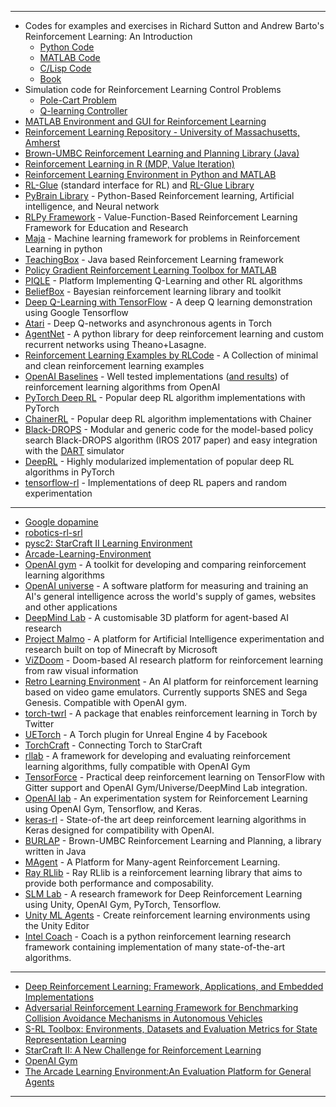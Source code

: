 
---------------

 - Codes for examples and exercises in Richard Sutton and Andrew Barto's Reinforcement Learning: An Introduction
    - [Python Code](https://github.com/ShangtongZhang/reinforcement-learning-an-introduction)
    - [MATLAB Code](http://waxworksmath.com/Authors/N_Z/Sutton/sutton.html)
    - [C/Lisp Code](https://webdocs.cs.ualberta.ca/~sutton/book/code/code.html)
    - [Book](http://webdocs.cs.ualberta.ca/~sutton/book/ebook/the-book.html)
 - Simulation code for Reinforcement Learning Control Problems
    - [Pole-Cart Problem](http://pages.cs.wisc.edu/~finton/poledriver.html)
    - [Q-learning Controller](http://pages.cs.wisc.edu/~finton/qcontroller.html)
 - [MATLAB Environment and GUI for Reinforcement Learning](http://www.cs.colostate.edu/~anderson/res/rl/matlabpaper/rl.html)
 - [Reinforcement Learning Repository - University of Massachusetts, Amherst](http://www-anw.cs.umass.edu/rlr/)
 - [Brown-UMBC Reinforcement Learning and Planning Library (Java)](http://burlap.cs.brown.edu/)
 - [Reinforcement Learning in R (MDP, Value Iteration)](http://www.moneyscience.com/pg/blog/StatAlgo/read/635759/reinforcement-learning-in-r-markov-decision-process-mdp-and-value-iteration)
 - [Reinforcement Learning Environment in Python and MATLAB](https://jamh-web.appspot.com/download.htm)
 - [RL-Glue](http://glue.rl-community.org/wiki/Main_Page) (standard interface for RL) and [RL-Glue Library](http://library.rl-community.org/wiki/Main_Page)
 - [PyBrain Library](http://www.pybrain.org/) - Python-Based Reinforcement learning, Artificial intelligence, and Neural network
 - [RLPy Framework](http://rlpy.readthedocs.org/en/latest/) -  Value-Function-Based Reinforcement Learning Framework for Education and Research
 - [Maja](http://mmlf.sourceforge.net/) - Machine learning framework for problems in Reinforcement Learning in python
 - [TeachingBox](http://servicerobotik.hs-weingarten.de/en/teachingbox.php) - Java based Reinforcement Learning framework
 - [Policy Gradient Reinforcement Learning Toolbox for MATLAB](http://www.ias.informatik.tu-darmstadt.de/Research/PolicyGradientToolbox)
 - [PIQLE](http://sourceforge.net/projects/piqle/) - Platform Implementing Q-Learning and other RL algorithms
 - [BeliefBox](https://code.google.com/p/beliefbox/) - Bayesian reinforcement learning library and toolkit
 - [Deep Q-Learning with TensorFlow](https://github.com/nivwusquorum/tensorflow-deepq) - A deep Q learning demonstration using Google Tensorflow
 - [Atari](https://github.com/Kaixhin/Atari) - Deep Q-networks and asynchronous agents in Torch
 - [AgentNet](https://github.com/yandexdataschool/AgentNet) - A python library for deep reinforcement learning and custom recurrent networks using Theano+Lasagne.
 - [Reinforcement Learning Examples by RLCode](https://github.com/rlcode/reinforcement-learning) - A Collection of minimal and clean reinforcement learning examples
 - [OpenAI Baselines](https://github.com/openai/baselines) - Well tested implementations ([and results](https://github.com/openai/baselines-results)) of reinforcement learning algorithms from OpenAI 
 - [PyTorch Deep RL](https://github.com/ShangtongZhang/DeepRL) - Popular deep RL algorithm implementations with PyTorch
 - [ChainerRL](https://github.com/chainer/chainerrl) - Popular deep RL algorithm implementations with Chainer
 - [Black-DROPS](https://github.com/resibots/blackdrops) - Modular and generic code for the model-based policy search Black-DROPS algorithm (IROS 2017 paper) and easy integration with the [DART](http://dartsim.github.io/) simulator
 - [DeepRL](https://github.com/ShangtongZhang/DeepRL) - Highly modularized implementation of popular deep RL algorithms in PyTorch
 - [tensorflow-rl](https://github.com/steveKapturowski/tensorflow-rl) - Implementations of deep RL papers and random experimentation
 
 
------------
- [Google dopamine](https://github.com/google/dopamine)
- [robotics-rl-srl](https://github.com/araffin/robotics-rl-srl)
- [pysc2: StarCraft II Learning Environment](https://github.com/deepmind/pysc2)
- [Arcade-Learning-Environment](https://github.com/mgbellemare/Arcade-Learning-Environment)
- [OpenAI gym](https://github.com/openai/gym) - A toolkit for developing and comparing reinforcement learning algorithms
- [OpenAI universe](https://github.com/openai/universe) - A software platform for measuring and training an AI's general intelligence across the world's supply of games, websites and other applications
- [DeepMind Lab](https://github.com/deepmind/lab) - A customisable 3D platform for agent-based AI research
- [Project Malmo](https://github.com/Microsoft/malmo) - A platform for Artificial Intelligence experimentation and research built on top of Minecraft by Microsoft
- [ViZDoom](https://github.com/Marqt/ViZDoom) - Doom-based AI research platform for reinforcement learning from raw visual information
- [Retro Learning Environment](https://github.com/nadavbh12/Retro-Learning-Environment) - An AI platform for reinforcement learning based on video game emulators. Currently supports SNES and Sega Genesis. Compatible with OpenAI gym.
- [torch-twrl](https://github.com/twitter/torch-twrl) - A package that enables reinforcement learning in Torch by Twitter
- [UETorch](https://github.com/facebook/UETorch) - A Torch plugin for Unreal Engine 4 by Facebook
- [TorchCraft](https://github.com/TorchCraft/TorchCraft) - Connecting Torch to StarCraft
- [rllab](https://github.com/openai/rllab) - A framework for developing and evaluating reinforcement learning algorithms, fully compatible with OpenAI Gym
- [TensorForce](https://github.com/reinforceio/tensorforce) - Practical deep reinforcement learning on TensorFlow with Gitter support and OpenAI Gym/Universe/DeepMind Lab integration.
- [OpenAI lab](https://github.com/kengz/openai_lab) - An experimentation system for Reinforcement Learning using OpenAI Gym, Tensorflow, and Keras.
- [keras-rl](https://github.com/matthiasplappert/keras-rl) - State-of-the art deep reinforcement learning algorithms in Keras designed for compatibility with OpenAI.
- [BURLAP](http://burlap.cs.brown.edu) - Brown-UMBC Reinforcement Learning and Planning, a library written in Java
- [MAgent](https://github.com/geek-ai/MAgent) - A Platform for Many-agent Reinforcement Learning. 
- [Ray RLlib](http://ray.readthedocs.io/en/latest/rllib.html) - Ray RLlib is a reinforcement learning library that aims to provide both performance and composability.
- [SLM Lab](https://github.com/kengz/SLM-Lab) - A research framework for Deep Reinforcement Learning using Unity, OpenAI Gym, PyTorch, Tensorflow.
- [Unity ML Agents](https://github.com/Unity-Technologies/ml-agents) - Create reinforcement learning environments using the Unity Editor
- [Intel Coach](https://github.com/NervanaSystems/coach) - Coach is a python reinforcement learning research framework containing implementation of many state-of-the-art algorithms.


------------------------

- [Deep Reinforcement Learning: Framework, Applications, and Embedded Implementations](https://arxiv.org/pdf/1710.03792.pdf)
- [Adversarial Reinforcement Learning Framework for Benchmarking Collision Avoidance Mechanisms in Autonomous Vehicles](https://arxiv.org/pdf/1806.01368.pdf)
- [S-RL Toolbox: Environments, Datasets and Evaluation
Metrics for State Representation Learning](https://arxiv.org/pdf/1809.09369.pdf)
- [StarCraft II: A New Challenge for Reinforcement Learning](https://arxiv.org/pdf/1708.04782.pdf)
- [OpenAI Gym](https://pdfs.semanticscholar.org/2b10/281297ee001a9f3f4ea1aa9bea6b638c27df.pdf)
- [The Arcade Learning Environment:An Evaluation Platform for General Agents](https://jair.org/index.php/jair/article/view/10819/25823)

-----------------
